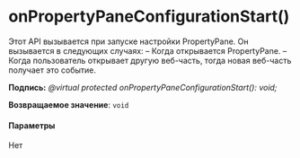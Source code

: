 # <a name="onpropertypaneconfigurationstart"></a>onPropertyPaneConfigurationStart()




Этот API вызывается при запуске настройки PropertyPane. Он вызывается в следующих случаях: – Когда открывается PropertyPane. – Когда пользователь открывает другую веб-часть, тогда новая веб-часть получает это событие.

**Подпись:** _@virtual protected onPropertyPaneConfigurationStart(): void;_

**Возвращаемое значение**: `void`





#### <a name="parameters"></a>Параметры
Нет



